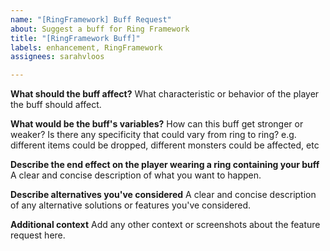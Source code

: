 ```yaml
---
name: "[RingFramework] Buff Request"
about: Suggest a buff for Ring Framework
title: "[RingFramework Buff]"
labels: enhancement, RingFramework
assignees: sarahvloos

---
```


**What should the buff affect?**
What characteristic or behavior of the player the buff should affect.

**What would be the buff's variables?**
How can this buff get stronger or weaker? Is there any specificity that could vary from ring to ring? e.g. different items could be dropped, different monsters could be affected, etc

**Describe the end effect on the player wearing a ring containing your buff**
A clear and concise description of what you want to happen.

**Describe alternatives you've considered**
A clear and concise description of any alternative solutions or features you've considered.

**Additional context**
Add any other context or screenshots about the feature request here.
